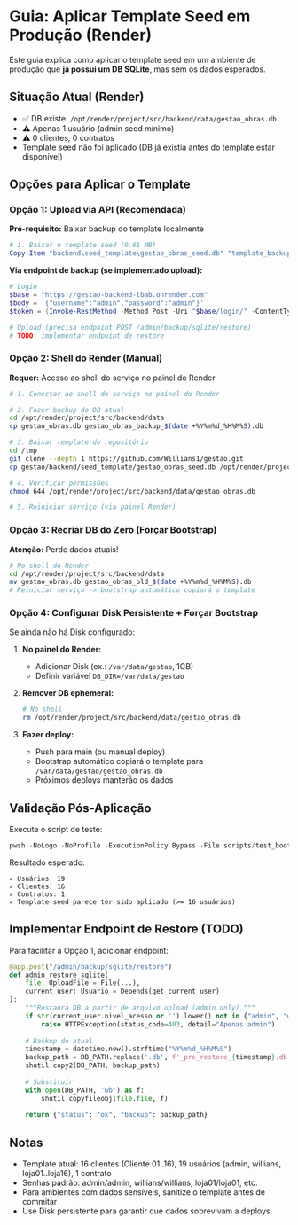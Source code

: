 # Guia: Aplicar Template Seed em Produção (Render)

Este guia explica como aplicar o template seed em um ambiente de produção que **já possui um DB SQLite**, mas sem os dados esperados.

## Situação Atual (Render)

- ✅ DB existe: `/opt/render/project/src/backend/data/gestao_obras.db`
- ⚠️ Apenas 1 usuário (admin seed mínimo)
- ⚠️ 0 clientes, 0 contratos
- Template seed não foi aplicado (DB já existia antes do template estar disponível)

## Opções para Aplicar o Template

### Opção 1: Upload via API (Recomendada)

**Pré-requisito:** Baixar backup do template localmente

```powershell
# 1. Baixar o template seed (0.61 MB)
Copy-Item "backend\seed_template\gestao_obras_seed.db" "template_backup.db"
```

**Via endpoint de backup (se implementado upload):**

```powershell
# Login
$base = "https://gestao-backend-lbab.onrender.com"
$body = '{"username":"admin","password":"admin"}'
$token = (Invoke-RestMethod -Method Post -Uri "$base/login/" -ContentType 'application/json' -Body $body).access_token

# Upload (precisa endpoint POST /admin/backup/sqlite/restore)
# TODO: implementar endpoint de restore
```

### Opção 2: Shell do Render (Manual)

**Requer:** Acesso ao shell do serviço no painel do Render

```bash
# 1. Conectar ao shell do serviço no painel do Render

# 2. Fazer backup do DB atual
cd /opt/render/project/src/backend/data
cp gestao_obras.db gestao_obras_backup_$(date +%Y%m%d_%H%M%S).db

# 3. Baixar template do repositório
cd /tmp
git clone --depth 1 https://github.com/Willians1/gestao.git
cp gestao/backend/seed_template/gestao_obras_seed.db /opt/render/project/src/backend/data/gestao_obras.db

# 4. Verificar permissões
chmod 644 /opt/render/project/src/backend/data/gestao_obras.db

# 5. Reiniciar serviço (via painel Render)
```

### Opção 3: Recriar DB do Zero (Forçar Bootstrap)

**Atenção:** Perde dados atuais!

```bash
# No shell do Render
cd /opt/render/project/src/backend/data
mv gestao_obras.db gestao_obras_old_$(date +%Y%m%d_%H%M%S).db
# Reiniciar serviço -> bootstrap automático copiará o template
```

### Opção 4: Configurar Disk Persistente + Forçar Bootstrap

Se ainda não há Disk configurado:

1. **No painel do Render:**
   - Adicionar Disk (ex.: `/var/data/gestao`, 1GB)
   - Definir variável `DB_DIR=/var/data/gestao`

2. **Remover DB ephemeral:**
   ```bash
   # No shell
   rm /opt/render/project/src/backend/data/gestao_obras.db
   ```

3. **Fazer deploy:**
   - Push para main (ou manual deploy)
   - Bootstrap automático copiará o template para `/var/data/gestao/gestao_obras.db`
   - Próximos deploys manterão os dados

## Validação Pós-Aplicação

Execute o script de teste:

```powershell
pwsh -NoLogo -NoProfile -ExecutionPolicy Bypass -File scripts/test_bootstrap_render.ps1 -BaseUrl https://gestao-backend-lbab.onrender.com
```

Resultado esperado:
```
✓ Usuários: 19
✓ Clientes: 16
✓ Contratos: 1
✓ Template seed parece ter sido aplicado (>= 16 usuários)
```

## Implementar Endpoint de Restore (TODO)

Para facilitar a Opção 1, adicionar endpoint:

```python
@app.post("/admin/backup/sqlite/restore")
def admin_restore_sqlite(
    file: UploadFile = File(...),
    current_user: Usuario = Depends(get_current_user)
):
    """Restaura DB a partir de arquivo upload (admin only)."""
    if str(current_user.nivel_acesso or '').lower() not in {"admin", "willians"}:
        raise HTTPException(status_code=403, detail="Apenas admin")
    
    # Backup do atual
    timestamp = datetime.now().strftime("%Y%m%d_%H%M%S")
    backup_path = DB_PATH.replace('.db', f'_pre_restore_{timestamp}.db')
    shutil.copy2(DB_PATH, backup_path)
    
    # Substituir
    with open(DB_PATH, 'wb') as f:
        shutil.copyfileobj(file.file, f)
    
    return {"status": "ok", "backup": backup_path}
```

## Notas

- Template atual: 16 clientes (Cliente 01..16), 19 usuários (admin, willians, loja01..loja16), 1 contrato
- Senhas padrão: admin/admin, willians/willians, loja01/loja01, etc.
- Para ambientes com dados sensíveis, sanitize o template antes de commitar
- Use Disk persistente para garantir que dados sobrevivam a deploys

